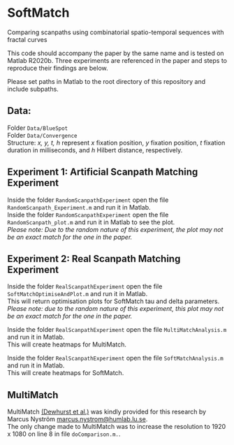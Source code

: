 # SoftMatch
Comparing scanpaths using combinatorial spatio-temporal sequences with fractal curves
 
This code should accompany the paper by the same name and is tested on Matlab R2020b. Three experiments are referenced in the paper and steps to reproduce their findings are below.   

Please set paths in Matlab to the root directory of this repository and include subpaths.

## Data: 
Folder `Data/BlueSpot`   
Folder `Data/Convergence`   
Structure: _x, y, t, h_ represent _x_ fixation position, _y_ fixation position, _t_ fixation duration in milliseconds, and _h_ Hilbert distance, respectively. 

## Experiment 1: Artificial Scanpath Matching Experiment
Inside the folder `RandomScanpathExperiment` open the file `RandomScanpath_Experiment.m` and run it in Matlab.   
Inside the folder `RandomScanpathExperiment` open the file `RandomScanpath_plot.m` and run it in Matlab to see the plot.   
_Please note: Due to the random nature of this experiment, the plot may not be an exact match for the one in the paper._   

## Experiment 2: Real Scanpath Matching Experiment
Inside the folder `RealScanpathExperiment` open the file `SoftMatchOptimiseAndPlot.m` and run it in Matlab.   
This will return optimisation plots for SoftMatch tau and delta parameters.   
_Please note: due to the random nature of this experiment, this plot may not be an exact match for the one in the paper._   

Inside the folder `RealScanpathExperiment` open the file `MultiMatchAnalysis.m` and run it in Matlab.   
This will create heatmaps for MultiMatch.   

Inside the folder `RealScanpathExperiment` open the file `SoftMatchAnalysis.m` and run it in Matlab.   
This will create heatmaps for SoftMatch.   

## MultiMatch
MultiMatch [(Dewhurst et al.)](https://link.springer.com/article/10.3758/s13428-012-0212-2) was kindly provided for this research by Marcus Nyström marcus.nystrom@humlab.lu.se.   
The only change made to MultiMatch was to increase the resolution to 1920 x 1080 on line 8 in file `doComparison.m.`.  
 

